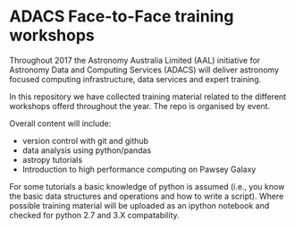 # ADACS Face-to-Face training workshops

Throughout 2017 the Astronomy Australia Limited (AAL) initiative for Astronomy Data and Computing Services (ADACS) will deliver astronomy focused computing infrastructure, data services and expert training.

In this repository we have collected training material related to the different workshops offerd throughout the year.
The repo is organised by event.

Overall content will include:
* version control with git and github
* data analysis using python/pandas
* astropy tutorials
* Introduction to high performance computing on Pawsey Galaxy

For some tutorials a basic knowledge of python is assumed (i.e., you know the basic data structures and operations and how to write a script). 
Where possible training material will be uploaded as an ipython notebook and checked for python 2.7 and 3.X compatability.
